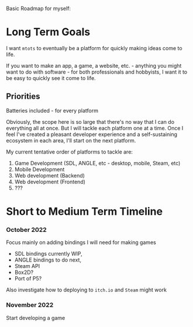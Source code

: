 Basic Roadmap for myself:

# Long Term Goals

I want `mtots` to eventually be a platform for quickly making
ideas come to life.

If you want to make an app, a game, a website, etc. - anything you might
want to do with software - for both professionals and hobbyists, I want it
to be easy to quickly see it come to life.

## Priorities

Batteries included - for every platform

Obviously, the scope here is so large that there's no way that I can do
everything all at once. But I will tackle each platform one at a time.
Once I feel I've created a pleasant developer experience and a
self-sustaining ecosystem in each area, I'll start on the next platform.

My current tentative order of platforms to tackle are:

  1. Game Development (SDL, ANGLE, etc - desktop, mobile, Steam, etc)
  2. Mobile Development
  3. Web development (Backend)
  4. Web development (Frontend)
  5. ???

# Short to Medium Term Timeline

### October 2022

Focus mainly on adding bindings I will need for making games

  * SDL bindings currently WIP,
  * ANGLE bindings to do next,
  * Steam API
  * Box2D?
  * Port of P5?

Also investigate how to deploying to `itch.io` and `Steam` might work

### November 2022

Start developing a game
